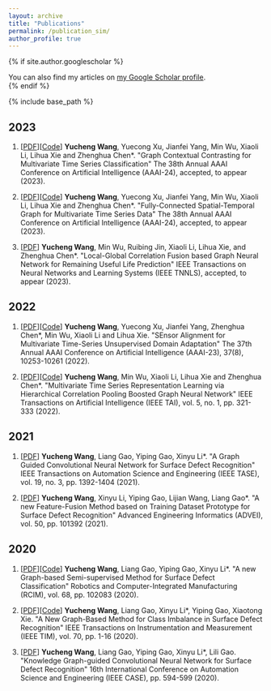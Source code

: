 ```yaml
---
layout: archive
title: "Publications"
permalink: /publication_sim/
author_profile: true
---
```


{% if site.author.googlescholar %}
  <div class="wordwrap">You can also find my articles on <a href="{{site.author.googlescholar}}">my Google Scholar profile</a>.</div>
{% endif %}

{% include base_path %}


## 2023

1. [[PDF](https://arxiv.org/abs/2309.05202)][[Code](https://github.com/Frank-Wang-oss/TS-GAC)] **Yucheng Wang**, Yuecong Xu, Jianfei Yang, Min Wu, Xiaoli Li, Lihua Xie and Zhenghua Chen*. "Graph Contextual Contrasting for Multivariate Time Series Classification" The 38th Annual AAAI Conference on Artificial Intelligence (AAAI-24), accepted, to appear (2023).

1. [[PDF](https://arxiv.org/abs/2309.05305)][[Code](https://github.com/Frank-Wang-oss/FCSTGNN)] **Yucheng Wang**, Yuecong Xu, Jianfei Yang, Min Wu, Xiaoli Li, Lihua Xie and Zhenghua Chen*. "Fully-Connected Spatial-Temporal Graph for Multivariate Time Series Data" The 38th Annual AAAI Conference on Artificial Intelligence (AAAI-24), accepted, to appear (2023).

1. [[PDF](https://ieeexplore.ieee.org/abstract/document/10322866)] **Yucheng Wang**, Min Wu, Ruibing Jin, Xiaoli Li, Lihua Xie, and Zhenghua Chen*. "Local-Global Correlation Fusion based Graph Neural Network for Remaining Useful Life Prediction" IEEE Transactions on Neural Networks and Learning Systems (IEEE TNNLS), accepted, to appear (2023).

## 2022
1. [[PDF](https://ojs.aaai.org/index.php/AAAI/article/view/26221)][[Code](https://github.com/Frank-Wang-oss/SEA)] **Yucheng Wang**, Yuecong Xu, Jianfei Yang, Zhenghua Chen*, Min Wu, Xiaoli Li and Lihua Xie. "SEnsor Alignment for Multivariate Time-Series Unsupervised Domain Adaptation" The 37th Annual AAAI Conference on Artificial Intelligence (AAAI-23), 37(8), 10253-10261 (2022).

1. [[PDF](https://ieeexplore.ieee.org/abstract/document/10036065/)][[Code](https://github.com/Frank-Wang-oss/HierCorrPool)] **Yucheng Wang**, Min Wu, Xiaoli Li, Lihua Xie and Zhenghua Chen*. "Multivariate Time Series Representation Learning via Hierarchical Correlation Pooling Boosted Graph Neural Network" IEEE Transactions on Artificial Intelligence (IEEE TAI), vol. 5, no. 1, pp. 321-333 (2022).

## 2021
1. [[PDF](https://ieeexplore.ieee.org/abstract/document/9681817)] **Yucheng Wang**, Liang Gao, Yiping Gao, Xinyu Li*. "A Graph Guided Convolutional Neural Network for Surface Defect Recognition" IEEE Transactions on Automation Science and Engineering (IEEE TASE), vol. 19, no. 3, pp. 1392-1404 (2021).

1. [[PDF](https://www.sciencedirect.com/science/article/abs/pii/S1474034621001440)] **Yucheng Wang**, Xinyu Li, Yiping Gao, Lijian Wang, Liang Gao*. "A new Feature-Fusion Method based on Training Dataset Prototype for Surface Defect Recognition" Advanced Engineering Informatics (ADVEI), vol. 50, pp. 101392 (2021).

## 2020
1. [[PDF](https://www.sciencedirect.com/science/article/abs/pii/S0736584520302933)][[Code](https://github.com/Frank-Wang-oss/Graph-based-semi-supervised-learning-for-surface-defect-recognition)] **Yucheng Wang**, Liang Gao, Yiping Gao, Xinyu Li*. "A new Graph-based Semi-supervised Method for Surface Defect Classification" Robotics and Computer-Integrated Manufacturing (RCIM), vol. 68, pp. 102083 (2020).

1. [[PDF](https://ieeexplore.ieee.org/abstract/document/9369357)][[Code](https://github.com/Frank-Wang-oss/Anchor-vector-Class-Balanced-Graph-Convolutional-Network-for-class-imbalance)] **Yucheng Wang**, Liang Gao, Xinyu Li*, Yiping Gao, Xiaotong Xie. "A New Graph-Based Method for Class Imbalance in Surface Defect Recognition" IEEE Transactions on Instrumentation and Measurement (IEEE TIM), vol. 70, pp. 1-16 (2020).

1. [[PDF](https://ieeexplore.ieee.org/abstract/document/9216752)] **Yucheng Wang**, Liang Gao, Yiping Gao, Xinyu Li*, Lili Gao. "Knowledge Graph-guided Convolutional Neural Network for Surface Defect Recognition" 16th International Conference on Automation Science and Engineering (IEEE CASE), pp. 594-599 (2020).

